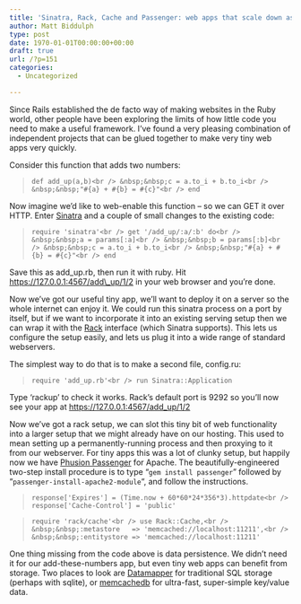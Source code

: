 ```yaml
---
title: 'Sinatra, Rack, Cache and Passenger: web apps that scale down as well as up'
author: Matt Biddulph
type: post
date: 1970-01-01T00:00:00+00:00
draft: true
url: /?p=151
categories:
  - Uncategorized

---
```

Since Rails established the de facto way of making websites in the Ruby world, other people have been exploring the limits of how little code you need to make a useful framework. I&#8217;ve found a very pleasing combination of independent projects that can be glued together to make very tiny web apps very quickly.

Consider this function that adds two numbers:

> `def add_up(a,b)<br />
    &nbsp;&nbsp;c = a.to_i + b.to_i<br />
    &nbsp;&nbsp;"#{a} + #{b} = #{c}"<br />
    end`

Now imagine we&#8217;d like to web-enable this function &#8211; so we can GET it over HTTP. Enter [Sinatra][1] and a couple of small changes to the existing code:

> `require 'sinatra'<br />
    get '/add_up/:a/:b' do<br />
    &nbsp;&nbsp;a = params[:a]<br />
    &nbsp;&nbsp;b = params[:b]<br />
    &nbsp;&nbsp;c = a.to_i + b.to_i<br />
    &nbsp;&nbsp;"#{a} + #{b} = #{c}"<br />
    end`

Save this as add\_up.rb, then run it with ruby. Hit https://127.0.0.1:4567/add\_up/1/2 in your web browser and you&#8217;re done.

Now we&#8217;ve got our useful tiny app, we&#8217;ll want to deploy it on a server so the whole internet can enjoy it. We could run this sinatra process on a port by itself, but if we want to incorporate it into an existing serving setup then we can wrap it with the [Rack][2] interface (which Sinatra supports). This lets us configure the setup easily, and lets us plug it into a wide range of standard webservers.

The simplest way to do that is to make a second file, config.ru:

> `require 'add_up.rb'<br />
    run Sinatra::Application`

Type &#8216;rackup&#8217; to check it works. Rack&#8217;s default port is 9292 so you&#8217;ll now see your app at https://127.0.0.1:4567/add_up/1/2

Now we&#8217;ve got a rack setup, we can slot this tiny bit of web functionality into a larger setup that we might already have on our hosting. This used to mean setting up a permanently-running process and then proxying to it from our webserver. For tiny apps this was a lot of clunky setup, but happily now we have [Phusion Passenger][3] for Apache. The beautifully-engineered two-step install procedure is to type &#8220;`gem install passenger`&#8221; followed by &#8220;`passenger-install-apache2-module`&#8220;, and follow the instructions.

> `response['Expires'] = (Time.now + 60*60*24*356*3).httpdate<br />
    response['Cache-Control'] = 'public'`

> `require 'rack/cache'<br />
    use Rack::Cache,<br />
    &nbsp;&nbsp;:metastore   => 'memcached://localhost:11211',<br />
    &nbsp;&nbsp;:entitystore => 'memcached://localhost:11211'`

One thing missing from the code above is data persistence. We didn&#8217;t need it for our add-these-numbers app, but even tiny web apps can benefit from storage. Two places to look are [Datamapper][4] for traditional SQL storage (perhaps with sqlite), or [memcachedb][5] for ultra-fast, super-simple key/value data.

 [1]: https://www.sinatrarb.com
 [2]: https://rack.rubyforge.org/
 [3]: https://www.modrails.com
 [4]: https://datamapper.org/
 [5]: https://www.memcachedb.org